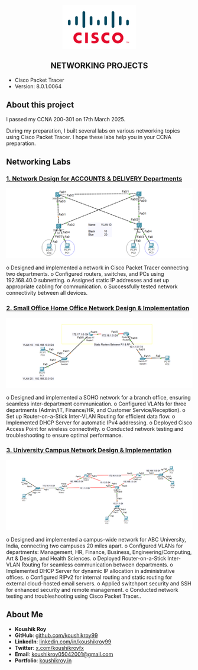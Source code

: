<p align="center">
    <img src="./assets/cisco-logo.png" alt="Logo" width="200">
</p>

<h2 align="center"> NETWORKING PROJECTS</h2>

- Cisco Packet Tracer
- Version: 8.0.1.0064

## About this project

I passed my CCNA 200-301 on 17th March 2025.

During my preparation, I built several labs on various networking topics using Cisco Packet Tracer. I hope these labs help you in your CCNA preparation.

## Networking Labs

### [1. Network Design for ACCOUNTS & DELIVERY Departments](./1.%20Vlan%20Lab.pkt)

<p align="center">
    <img src="./assets/1. Vlan Lab.png" alt="VLAN Lab">
</p>

o Designed and implemented a network in Cisco Packet Tracer connecting two departments.
o Configured routers, switches, and PCs using 192.168.40.0 subnetting.
o Assigned static IP addresses and set up appropriate cabling for communication.
o Successfully tested network connectivity between all devices.

### [2. Small Office Home Office Network Design & Implementation](./2.%20Routing%20Lab%20(Static).pkt)

<p align="center">
    <img src="./assets/2. Routing Lab (Static).png" alt="Static Routing & ROAS">
</p>

o Designed and implemented a SOHO network for a branch office, ensuring seamless inter-department communication.
o Configured VLANs for three departments (Admin/IT, Finance/HR, and Customer Service/Reception).
o Set up Router-on-a-Stick Inter-VLAN Routing for efficient data flow.
o Implemented DHCP Server for automatic IPv4 addressing.
o Deployed Cisco Access Point for wireless connectivity.
o Conducted network testing and troubleshooting to ensure optimal performance.
### [3. University Campus Network Design & Implementation](./3.%20Routing%20Lab%20(RIP).pkt)

<p align="center">
    <img src="./assets/3. Routing Lab (RIP).png" alt="RIP Routing">
</p>

o Designed and implemented a campus-wide network for ABC University, India, connecting two campuses 20 miles apart.
o Configured VLANs for departments: Management, HR, Finance, Business, Engineering/Computing, Art & Design, and Health Sciences.
o Deployed Router-on-a-Stick Inter-VLAN Routing for seamless communication between departments.
o Implemented DHCP Server for dynamic IP allocation in administrative offices.
o Configured RIPv2 for internal routing and static routing for external cloud-hosted email servers.
o Applied switchport security and SSH for enhanced security and remote management.
o Conducted network testing and troubleshooting using Cisco Packet Tracer..


## About Me

- **Koushik Roy**  
- **GitHub**: [github.com/koushikroy99](https://github.com/koushikroy99)  
- **LinkedIn**: [linkedin.com/in/koushikroy99](https://www.linkedin.com/in/koushikroy99/)  
- **Twitter**: [x.com/koushikroyfx](https://x.com/koushikroyfx)  
- **Email**: koushikroy05042001@gmail.com  
- **Portfolio**: [koushikroy.in](https://www.koushikroy.in/)  
